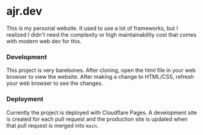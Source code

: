 # ajr.dev

This is my personal website. It used to use a lot of frameworks, but I realized I didn't need the complexity or high maintainability cost that comes with modern web dev for this.

### Development

This project is very barebones. After cloning, open the html file in your web browser to view the website. After making a change to HTML/CSS, refresh your web browser to see the changes.

### Deployment

Currently the project is deployed with Cloudflare Pages. A development site is created for each pull request and the production site is updated when that pull request is merged into `main`.
